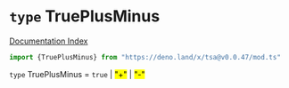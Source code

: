 # `type` TruePlusMinus

[Documentation Index](../README.md)

```ts
import {TruePlusMinus} from "https://deno.land/x/tsa@v0.0.47/mod.ts"
```

`type` TruePlusMinus = `true` | <mark>"+"</mark> | <mark>"-"</mark>